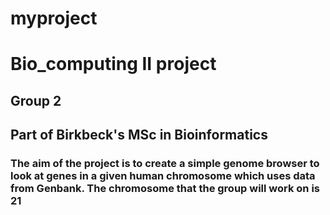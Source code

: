 # myproject
# Bio_computing II project
## Group 2
## Part of Birkbeck's MSc in Bioinformatics

### The aim of the project is to create a simple genome browser to look at genes in a given human chromosome which uses data from Genbank. The chromosome that the group will work on is 21
